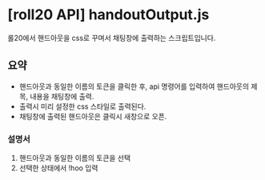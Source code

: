 # [roll20 API] handoutOutput.js

롤20에서 핸드아웃을 css로 꾸며서 채팅창에 출력하는 스크립트입니다.

## 요약

- 핸드아웃과 동일한 이름의 토큰을 클릭한 후, api 명령어를 입력하여 핸드아웃의 제목, 내용을 채팅창에 출력.
- 출력시 미리 설정한 css 스타일로 출력된다.
- 채팅창에 출력된 핸드아웃은 클릭시 새창으로 오픈.


### 설명서

1. 핸드아웃과 동일한 이름의 토큰을 선택
2. 선택한 상태에서 !hoo 입력